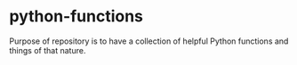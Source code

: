 # python-functions
Purpose of repository is to have a collection of helpful Python functions and things of that nature.
